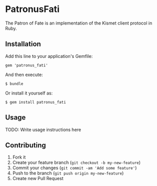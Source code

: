 # PatronusFati

The Patron of Fate is an implementation of the Kismet client protocol in Ruby.

## Installation

Add this line to your application's Gemfile:

    gem 'patronus_fati'

And then execute:

    $ bundle

Or install it yourself as:

    $ gem install patronus_fati

## Usage

TODO: Write usage instructions here

## Contributing

1. Fork it
2. Create your feature branch (`git checkout -b my-new-feature`)
3. Commit your changes (`git commit -am 'Add some feature'`)
4. Push to the branch (`git push origin my-new-feature`)
5. Create new Pull Request
